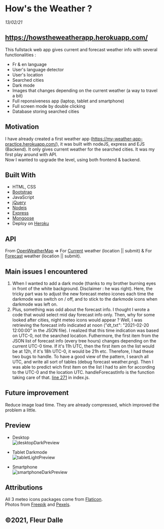 # How's the Weather ? 
*13/02/21*
## https://howstheweatherapp.herokuapp.com/

This fullstack web app gives current and forecast weather info with several functionalities :
- Fr & en language
- User's language detector
- User's location
- Searched cities
- Dark mode 
- Images that changes depending on the current weather (a way to travel a bit)
- Full reponsiveness app (laptop, tablet and smartphone)
- Full screen mode by double clicking
- Database storing searched cities

## Motivation
I have already created a first weather app (https://my-weather-app-practice.herokuapp.com/), it was built with nodeJS, express and EJS (Backend). It only gives current weather for the searched cities. It was my first play around with API. <br>
Now I wanted to upgrade the level, using both frontend & backend.

## Built With
- HTML, CSS
- [Bootstrap](https://getbootstrap.com/)
- JavaScript
- [jQuery](https://jquery.com/)
- [Nodejs](https://nodejs.org/en/)
- [Express](https://expressjs.com/)
- [Mongoose](https://mongoosejs.com/)
- Deploy on [Heroku](https://www.heroku.com/)

## API
From [OpenWeatherMap](https://openweathermap.org/) => 
For [Current](https://openweathermap.org/current) weather (location || submit)  &
For [Forecast](https://openweathermap.org/forecast5) weather (location || submit).

## Main issues I encountered 
1. When I wanted to add a dark mode (thanks to my brother burning eyes in front of the white background. Disclaimer : he was right). Here, the tricky part was to adjust the new forecast meteo icones each time the darkmode was switch on / off, and to stick to the darkmode icons when darkmode was left on. 
2. Plus, something was odd about the forecast info. I thought I wrote a code that would select mid day forecast info only. Then, why for some looked after cities, night meteo icons would appear ?
Well, I was retrieving the forecast info indicated at noon ("dt_txt": "2021-02-20 12:00:00" in the JSON file). I realized that this time indication was based on UTC-0, not the searched location. Futhermore, the first item from the JSON list of forecast info (every tree hours) changes depending on the current UTC-0 time. If it's 11h UTC, then the first item on the list would be at 12h, if it's 18h UTC-0, it would be 21h etc. 
Therefore, I had these two bugs to handle. To have a good view of the pattern, I search all UTC, and write all sort of tables (debug forecast weather.png). Then I was able to predict wich first item on the list I had to aim for according to the UTC-0 and the location UTC. handleForecastInfo is the function taking care of that. [line 271](https://github.com/FleurDll/Weather/blob/24bd76cd28cf0cc6818567d5d587d9fdcfabb5bf/scripts/index.js#L286) in index.js.

## Future improvement 
Reduce image load time. They are already compressed, which improved the problem a little.

## Preview
- Desktop <br>
![desktopDarkPreview](https://user-images.githubusercontent.com/75179031/108415991-7613c000-722e-11eb-9b0e-b92526d21556.png)

- Tablet Darkmode <br>
![tabletLightPreview](https://user-images.githubusercontent.com/75179031/108415990-757b2980-722e-11eb-9ba5-fed3bca17785.png)

- Smartphone <br>
![smartphoneDarkPreview](https://user-images.githubusercontent.com/75179031/108415993-7613c000-722e-11eb-8a86-6019b77310f9.png)

## Attributions
All 3 meteo icons packages come from [Flaticon](https://www.flaticon.com/). <br>
Photos from [Freepik](https://www.freepik.com) and [Pexels](https://www.pexels.com/fr-fr/).

## ©2021, Fleur Dalle
